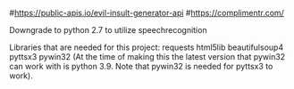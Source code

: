 #https://public-apis.io/evil-insult-generator-api
#https://complimentr.com/

Downgrade to python 2.7 to utilize speechrecognition

Libraries that are needed for this project:
  requests
  html5lib
  beautifulsoup4
  pyttsx3
  pywin32 (At the time of making this the latest version that pywin32 can work with is python 3.9. Note that pywin32 is needed for pyttsx3 to work).
  
